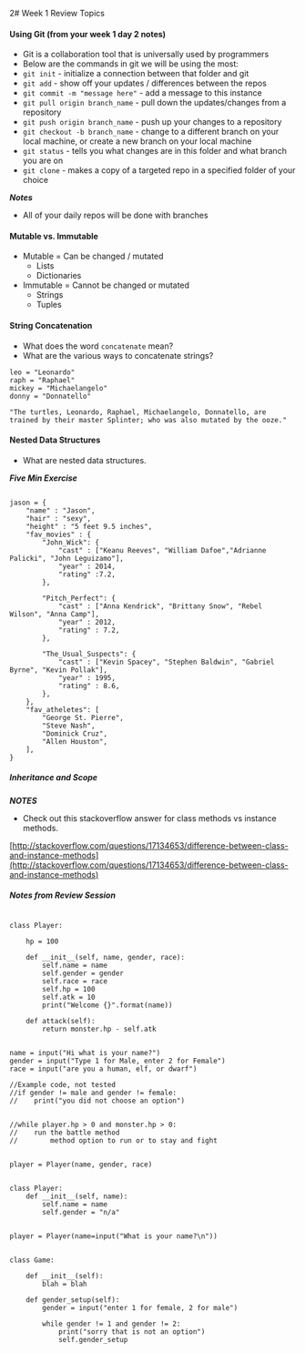 2# Week 1 Review Topics

#### Using Git (from your week 1 day 2 notes)

* Git is a collaboration tool that is universally used by programmers
* Below are the commands in git we will be using the most:
* `git init` - initialize a connection between that folder and git
* `git add` - show off your updates / differences between the repos
* `git commit -m "message here"` - add a message to this instance
* `git pull origin branch_name` - pull down the updates/changes from a repository
* `git push origin branch_name` - push up your changes to a repository
* `git checkout -b branch_name` - change to a different branch on your local machine, or create a new branch on your local machine
* `git status` - tells you what changes are in this folder and what branch you are on
* `git clone` - makes a copy of a targeted repo in a specified folder of your choice

***Notes***

* All of your daily repos will be done with branches

#### Mutable vs. Immutable
* Mutable = Can be changed / mutated
	* Lists
	* Dictionaries
* Immutable = Cannot be changed or mutated
	* Strings
	* Tuples
	
#### String Concatenation


* What does the word `concatenate` mean?
* What are the various ways to concatenate strings?

```
leo = "Leonardo"
raph = "Raphael"
mickey = "Michaelangelo"
donny = "Donnatello"

"The turtles, Leonardo, Raphael, Michaelangelo, Donnatello, are trained by their master Splinter; who was also mutated by the ooze."
```


#### Nested Data Structures

* What are nested data structures.



***Five Min Exercise***

```

jason = {
    "name" : "Jason",
    "hair" : "sexy",
    "height" : "5 feet 9.5 inches",
    "fav_movies" : {
        "John_Wick": {
            "cast" : ["Keanu Reeves", "William Dafoe","Adrianne Palicki", "John Leguizamo"],
            "year" : 2014,
            "rating" :7.2,
        },

        "Pitch_Perfect": {
            "cast" : ["Anna Kendrick", "Brittany Snow", "Rebel Wilson", "Anna Camp"],
            "year" : 2012,
            "rating" : 7.2,
        },

        "The_Usual_Suspects": {
            "cast" : ["Kevin Spacey", "Stephen Baldwin", "Gabriel Byrne", "Kevin Pollak"],
            "year" : 1995,
            "rating" : 8.6,
        },
    },
    "fav_atheletes": [
        "George St. Pierre",
        "Steve Nash",
        "Dominick Cruz",
        "Allen Houston",
    ],
}

```


##### Inheritance and Scope

***NOTES***
* Check out this stackoverflow answer for class methods vs instance methods. 

[http://stackoverflow.com/questions/17134653/difference-between-class-and-instance-methods](http://stackoverflow.com/questions/17134653/difference-between-class-and-instance-methods)



##### Notes from Review Session

```

class Player:

    hp = 100

    def __init__(self, name, gender, race):
        self.name = name
        self.gender = gender
        self.race = race
        self.hp = 100
        self.atk = 10
        print("Welcome {}".format(name))

    def attack(self):
        return monster.hp - self.atk 


name = input("Hi what is your name?")
gender = input("Type 1 for Male, enter 2 for Female")
race = input("are you a human, elf, or dwarf")

//Example code, not tested
//if gender != male and gender != female:
//    print("you did not choose an option")


//while player.hp > 0 and monster.hp > 0:
//    run the battle method
//        method option to run or to stay and fight


player = Player(name, gender, race)


class Player:
    def __init__(self, name):
        self.name = name 
        self.gender = "n/a"


player = Player(name=input("What is your name?\n"))


class Game:

    def __init__(self):
        blah = blah

    def gender_setup(self):
        gender = input("enter 1 for female, 2 for male")

        while gender != 1 and gender != 2:
            print("sorry that is not an option")
            self.gender_setup

```


